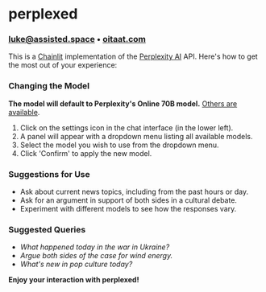 # perplexed

### luke@assisted.space • [oitaat.com](https://oitaat.com)

This is a [Chainlit](https://chainlit.io/) implementation of the [Perplexity AI](https://www.perplexity.ai/) API. Here's how to get the most out of your experience:

### Changing the Model

**The model will default to Perplexity's Online 70B model.** [Others are available](https://docs.perplexity.ai/docs/model-cards).

1. Click on the settings icon in the chat interface (in the lower left).
2. A panel will appear with a dropdown menu listing all available models.
3. Select the model you wish to use from the dropdown menu.
4. Click 'Confirm' to apply the new model.

### Suggestions for Use

- Ask about current news topics, including from the past hours or day.
- Ask for an argument in support of both sides in a cultural debate.
- Experiment with different models to see how the responses vary.

### Suggested Queries

- _What happened today in the war in Ukraine?_
- _Argue both sides of the case for wind energy._
- _What's new in pop culture today?_

**Enjoy your interaction with perplexed!**
